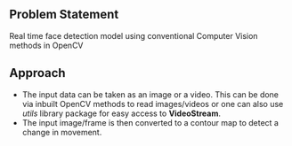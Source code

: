 ## Problem Statement
Real time face detection model using conventional Computer Vision methods in OpenCV

## Approach
* The input data can be taken as an image or a video. This can be done via inbuilt OpenCV methods to read images/videos or one can also use _utils_ library package for easy access to **VideoStream**.
* The input image/frame is then converted to a contour map to detect a change in movement.
